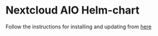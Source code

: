# Nextcloud AIO Helm-chart

Follow the instructions for installing and updating from [here](https://github.com/nextcloud/all-in-one/tree/main/nextcloud-aio-helm-chart)
